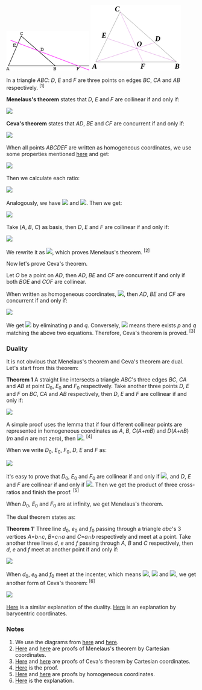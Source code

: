 <img src="diagrams/menelaus.png">

<img src="diagrams/ceva.png">

In a triangle *ABC*: *D*, *E* and *F* are three points on edges *BC*, *CA* and *AB* respectively. <sup>[1]</sup>

**Menelaus's theorem** states that *D*, *E* and *F* are collinear if and only if:

<img src="https://latex.codecogs.com/gif.latex?\frac{\overrightarrow{BD}}{\overrightarrow{CD}}\cdot\frac{\overrightarrow{CE}}{\overrightarrow{AE}}\cdot\frac{\overrightarrow{AF}}{\overrightarrow{BF}}=1">

**Ceva's theorem** states that *AD*, *BE* and *CF* are concurrent if and only if:

<img src="https://latex.codecogs.com/gif.latex?\frac{\overrightarrow{BD}}{\overrightarrow{CD}}\cdot\frac{\overrightarrow{CE}}{\overrightarrow{AE}}\cdot\frac{\overrightarrow{AF}}{\overrightarrow{BF}}=-1">

When all points *ABCDEF* are written as homogeneous coordinates, we use some properties mentioned [here](desargues.md#proof-by-homogeneous-coordinates) and get:

<img src="https://latex.codecogs.com/gif.latex?\begin{cases}D=gB+hC\\E=jC+kA\\F=mA+nB\end{cases}">

Then we calculate each ratio:

<img src="https://latex.codecogs.com/gif.latex?\frac{\overrightarrow{BD}}{\overrightarrow{CD}}=\frac{\frac{x_\text{B}}{z_\text{B}}-\frac{x_\text{D}}{z_\text{D}}}{\frac{x_\text{C}}{z_\text{C}}-\frac{x_\text{D}}{z_\text{D}}}=\frac{\frac{x_\text{B}}{z_\text{B}}-\frac{gx_\text{B}+hx_\text{C}}{gz_\text{B}+hz_\text{C}}}{\frac{x_\text{C}}{z_\text{C}}-\frac{gx_\text{B}+hx_\text{C}}{gz_\text{B}+hz_\text{C}}}=\dots=-\frac{hz_\text{C}}{gz_\text{B}}">

Analogously, we have <img src="https://latex.codecogs.com/gif.latex?\overrightarrow{CE}/\overrightarrow{AE}=-kz_\text{A}/jz_\text{C}"> and <img src="https://latex.codecogs.com/gif.latex?\overrightarrow{AF}/\overrightarrow{BF}=-nz_\text{B}/mz_\text{A}">. Then we get:

<img src="https://latex.codecogs.com/gif.latex?\frac{\overrightarrow{BD}}{\overrightarrow{CD}}\cdot\frac{\overrightarrow{CE}}{\overrightarrow{AE}}\cdot\frac{\overrightarrow{AF}}{\overrightarrow{BF}}=-\frac{hkn}{gjm}">

Take (*A*, *B*, *C*) as basis, then *D*, *E* and *F* are collinear if and only if:

<img src="https://latex.codecogs.com/gif.latex?\det\left[\begin{matrix}0&g&h\\k&0&j\\m&n&0\end{matrix}\right]=0">

We rewrite it as <img src="https://latex.codecogs.com/gif.latex?-hkn/gjm=1">, which proves Menelaus's theorem. <sup>[2]</sup>

Now let's prove Ceva's theorem.

Let *O* be a point on *AD*, then *AD*, *BE* and *CF* are concurrent if and only if both *BOE* and *COF* are collinear.

When written as homogeneous coordinates, <img src="https://latex.codecogs.com/gif.latex?O=pA+qD=pA+gqB+hqC">, then *AD*, *BE* and *CF* are concurrent if and only if:

<img src="https://latex.codecogs.com/gif.latex?\det\left[\begin{matrix}0&1&0\\p&gq&hq\\k&0&j\end{matrix}\right]=0\quad\&\enspace\det\left[\begin{matrix}0&0&1\\p&gq&hq\\m&n&0\end{matrix}\right]=0">

We get <img src="https://latex.codecogs.com/gif.latex?hkn/gjm=1"> by eliminating *p* and *q*. Conversely, <img src="https://latex.codecogs.com/gif.latex?hkn/gjm=1"> means there exists *p* and *q* matching the above two equations. Therefore, Ceva's theorem is proved. <sup>[3]</sup>

### Duality

It is not obvious that Menelaus's theorem and Ceva's theorem are dual. Let's start from this theorem:

**Theorem 1** A straight line intersects a triangle *ABC*'s three edges *BC*, *CA* and *AB* at point *D*<sub>0</sub>, *E*<sub>0</sub> and *F*<sub>0</sub> respectively. Take another three points *D*, *E* and *F* on *BC*, *CA* and *AB* respectively, then *D*, *E* and *F* are collinear if and only if:

<img src="https://latex.codecogs.com/gif.latex?(B,C;D,D_0)\cdot(C,A;E,E_0)\cdot(A,B;F,F_0)=1">

A simple proof uses the lemma that if four different collinear points are represented in homogeneous coordinates as *A*, *B*, *C*(*A*+*mB*) and *D*(*A*+*nB*) (*m* and *n* are not zero), then <img src="https://latex.codecogs.com/gif.latex?(A,B;C,D)=m/n">. <sup>[4]</sup>

When we write *D*<sub>0</sub>, *E*<sub>0</sub>, *F*<sub>0</sub>, *D*, *E* and *F* as:

<img src="https://latex.codecogs.com/gif.latex?\begin{cases}D_0=B+kC\\E_0=C+mA\\F_0=A+nB\\D=B+pC\\E=C+qA\\F=A+rB\end{cases}">

it's easy to prove that *D*<sub>0</sub>, *E*<sub>0</sub> and *F*<sub>0</sub> are collinear if and only if <img src="https://latex.codecogs.com/gif.latex?kmn=-1">, and *D*, *E* and *F* are collinear if and only if <img src="https://latex.codecogs.com/gif.latex?pqr=-1">. Then we get the product of three cross-ratios and finish the proof. <sup>[5]</sup>

When *D*<sub>0</sub>, *E*<sub>0</sub> and *F*<sub>0</sub> are at infinity, we get Menelaus's theorem.

The dual theorem states as:

**Theorem 1'** Three line *d*<sub>0</sub>, *e*<sub>0</sub> and *f*<sub>0</sub> passing through a triangle *abc*'s 3 vertices *A*=*b*∩*c*, *B*=*c*∩*a* and *C*=*a*∩*b* respectively and meet at a point. Take another three lines *d*, *e* and *f* passing through *A*, *B* and *C* respectively, then *d*, *e* and *f* meet at another point if and only if:

<img src="https://latex.codecogs.com/gif.latex?(b,c;d,d_0)\cdot(c,a;e,e_0)\cdot(a,b;f,f_0)=1">

When *d*<sub>0</sub>, *e*<sub>0</sub> and *f*<sub>0</sub> meet at the incenter, which means <img src="https://latex.codecogs.com/gif.latex?\widehat{bd_0}=-\widehat{cd_0}">, <img src="https://latex.codecogs.com/gif.latex?\widehat{ce_0}=-\widehat{ae_0}"> and <img src="https://latex.codecogs.com/gif.latex?\widehat{af_0}=-\widehat{bf_0}">, we get another form of Ceva's theorem: <sup>[6]</sup>

<img src="https://latex.codecogs.com/gif.latex?\frac{\sin\widehat{bd}}{\sin\widehat{cd}}\cdot\frac{\sin\widehat{ce}}{\sin\widehat{ae}}\cdot\frac{\sin\widehat{af}}{\sin\widehat{bf}}=-1">

[Here](https://www.heldermann-verlag.de/jgg/jgg11/j11h1beni.pdf) is a similar explanation of the duality. [Here](https://staff.imsa.edu/~fogel/ModGeo/PDF/24%20Menelaus%20Ceva.pdf) is an explanation by barycentric coordinates.

### Notes

1. We use the diagrams from [here](https://en.wikipedia.org/wiki/Menelaus%27s_theorem) and [here](https://en.wikipedia.org/wiki/Ceva%27s_theorem).
2. [Here](projective/menelaus-c1.py) and [here](projective/menelaus-c2.py) are proofs of Menelaus's theorem by Cartesian coordinates.
3. [Here](projective/ceva-c1.py) and [here](projective/ceva-c2.py) are proofs of Ceva's theorem by Cartesian coordinates.
4. [Here](projective/cross-ratio.py) is the proof.
5. [Here](projective/menelaus-ceva-h1.py) and [here](projective/menelaus-ceva-h2.py) are proofs by homogeneous coordinates.
6. [Here](https://www.cut-the-knot.org/triangle/TrigCeva.shtml) is the explanation.